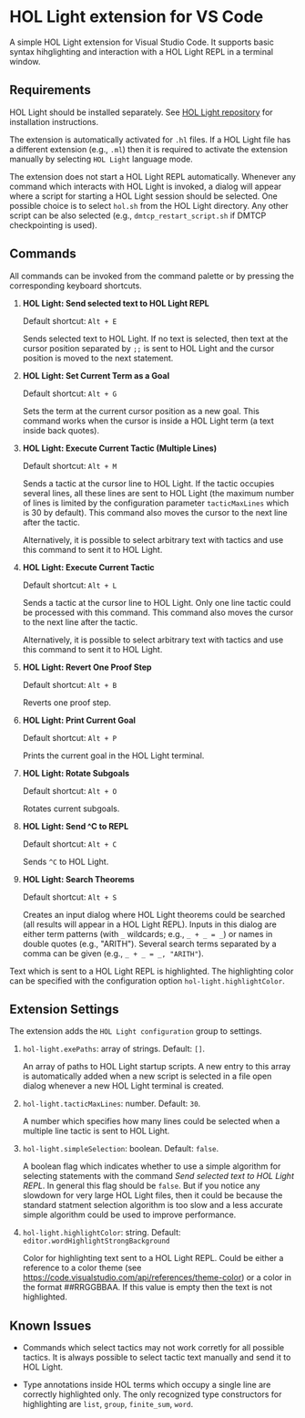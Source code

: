 # HOL Light extension for VS Code

A simple HOL Light extension for Visual Studio Code. It supports basic syntax hihglighting and interaction with a HOL Light REPL in a terminal window.

## Requirements

HOL Light should be installed separately. See [HOL Light repository](https://github.com/jrh13/hol-light/) for installation instructions.

The extension is automatically activated for `.hl` files. If a HOL Light file has a different extension (e.g., `.ml`) then it is required to activate the extension manually by selecting `HOL Light` language mode.

The extension does not start a HOL Light REPL automatically. Whenever any command which interacts with HOL Light is invoked, a dialog will appear where a script for starting a HOL Light session should be selected. One possible choice is to select `hol.sh` from the HOL Light directory. Any other script can be also selected (e.g., `dmtcp_restart_script.sh` if DMTCP checkpointing is used).

## Commands

All commands can be invoked from the command palette or by pressing the corresponding keyboard shortcuts.

1) **HOL Light: Send selected text to HOL Light REPL** 

    Default shortcut: `Alt + E`
    
    Sends selected text to HOL Light. If no text is selected, then text at the cursor position separated by `;;` is sent to HOL Light and the cursor position is moved to the next statement.

1) **HOL Light: Set Current Term as a Goal**

    Default shortcut: `Alt + G`

    Sets the term at the current cursor position as a new goal. This command works when the cursor is inside a HOL Light term (a text inside back quotes).

1) **HOL Light: Execute Current Tactic (Multiple Lines)**

    Default shortcut: `Alt + M`

    Sends a tactic at the cursor line to HOL Light. If the tactic occupies several lines, all these lines are sent to HOL Light (the maximum number of lines is limited by the configuration parameter `tacticMaxLines` which is 30 by default). This command also moves the cursor to the next line after the tactic.

    Alternatively, it is possible to select arbitrary text with tactics and use this command to sent it to HOL Light.

1) **HOL Light: Execute Current Tactic**

    Default shortcut: `Alt + L`

    Sends a tactic at the cursor line to HOL Light. Only one line tactic could be processed with this command. This command also moves the cursor to the next line after the tactic.

    Alternatively, it is possible to select arbitrary text with tactics and use this command to sent it to HOL Light.

1) **HOL Light: Revert One Proof Step**

    Default shortcut: `Alt + B`

    Reverts one proof step.

1) **HOL Light: Print Current Goal**

    Default shortcut: `Alt + P`

    Prints the current goal in the HOL Light terminal.

1) **HOL Light: Rotate Subgoals**

    Default shortcut: `Alt + O`

    Rotates current subgoals.

1) **HOL Light: Send ^C to REPL**

    Default shortcut: `Alt + C`

    Sends `^C` to HOL Light.

1) **HOL Light: Search Theorems**

    Default shortcut: `Alt + S`

    Creates an input dialog where HOL Light theorems could be searched (all results will appear in a HOL Light REPL). Inputs in this dialog are either term patterns (with `_` wildcards; e.g., `_ + _ = _`) or names in double quotes (e.g., "ARITH"). Several search terms separated by a comma can be given (e.g., `_ + _ = _, "ARITH"`).

Text which is sent to a HOL Light REPL is highlighted. The highlighting color can be specified with the configuration option `hol-light.highlightColor`.

## Extension Settings

The extension adds the `HOL Light configuration` group to settings.

1) `hol-light.exePaths`: array of strings. Default: `[]`.

    An array of paths to HOL Light startup scripts. A new entry to this array is automatically added when a new script is selected in a file open dialog whenever a new HOL Light terminal is created.

1) `hol-light.tacticMaxLines`: number. Default: `30`.

    A number which specifies how many lines could be selected when a multiple line tactic is sent to HOL Light.

1) `hol-light.simpleSelection`: boolean. Default: `false`.

    A boolean flag which indicates whether to use a simple algorithm for selecting statements with the command *Send selected text to HOL Light REPL*. In general this flag should be `false`. But if you notice any slowdown for very large HOL Light files, then it could be because the standard statment selection algorithm is too slow and a less accurate simple algorithm could be used to improve performance.

1) `hol-light.highlightColor`: string. Default: `editor.wordHighlightStrongBackground`

    Color for highlighting text sent to a HOL Light REPL. Could be either a reference to a color theme (see https://code.visualstudio.com/api/references/theme-color) or a color in the format ##RRGGBBAA. If this value is empty then the text is not highlighted.

## Known Issues

- Commands which select tactics may not work corretly for all possible tactics. It is always possible to select tactic text manually and send it to HOL Light.

- Type annotations inside HOL terms which occupy a single line are correctly highlighted only. The only recognized type constructors for highlighting are `list`, `group`, `finite_sum`, `word`.
